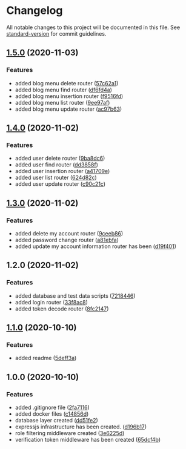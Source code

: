 # Changelog

All notable changes to this project will be documented in this file. See [standard-version](https://github.com/conventional-changelog/standard-version) for commit guidelines.

## [1.5.0](https://github.com/ismetkizgin/cl-serve/compare/v1.4.0...v1.5.0) (2020-11-03)


### Features

* added blog menu delete router ([57c62a1](https://github.com/ismetkizgin/cl-serve/commit/57c62a1748ee951b480440a72324a1ce8c7825b1))
* added blog menu find router ([df6fd4a](https://github.com/ismetkizgin/cl-serve/commit/df6fd4a7766cdb8e93f494e7e3442e4f6f0378e4))
* added blog menu insertion router ([f9516fd](https://github.com/ismetkizgin/cl-serve/commit/f9516fdecbc2698c3d28f7219d7fb1025352162f))
* added blog menu list router ([9ee97af](https://github.com/ismetkizgin/cl-serve/commit/9ee97af5b8aa439e9b4aa9340f2751a9cbc98346))
* added blog menu update router ([ac97b63](https://github.com/ismetkizgin/cl-serve/commit/ac97b631f864cdc65686ba564cb89ff700b17389))

## [1.4.0](https://github.com/ismetkizgin/cl-serve/compare/v1.3.0...v1.4.0) (2020-11-02)


### Features

* added user delete router ([9ba8dc6](https://github.com/ismetkizgin/cl-serve/commit/9ba8dc609e9e187ab85b789f343bf6dfe7cbfc91))
* added user find router ([dd3858f](https://github.com/ismetkizgin/cl-serve/commit/dd3858f2e42d7d7620a25fd6e7067f560688cdde))
* added user insertion router ([a41709e](https://github.com/ismetkizgin/cl-serve/commit/a41709e9ad170f4bb6db80f719c2f543022d94d1))
* added user list router ([624d82c](https://github.com/ismetkizgin/cl-serve/commit/624d82c95a2d7469c852d4337e129111521b7abc))
* added user update router ([c90c21c](https://github.com/ismetkizgin/cl-serve/commit/c90c21cf4d0d712be52976c6b3b01126536b43a6))

## [1.3.0](https://github.com/ismetkizgin/cl-serve/compare/v1.2.0...v1.3.0) (2020-11-02)


### Features

* added delete my account router ([9ceeb86](https://github.com/ismetkizgin/cl-serve/commit/9ceeb86cc2996afe9579783936ad90ee5ca6444b))
* added password change router ([a81ebfa](https://github.com/ismetkizgin/cl-serve/commit/a81ebfa747cbb7e555c2e89930a5576e6d8a1ded))
* added update my account information router has been ([d19f401](https://github.com/ismetkizgin/cl-serve/commit/d19f401d2b9ec415bcbe63d92a371ebce6e6a76e))

## 1.2.0 (2020-11-02)


### Features

* added database and test data scripts ([7218446](https://github.com/ismetkizgin/cl-serve/commit/7218446843dc5f6f587c9a31bcffb0f37b2b82a9))
* added login router ([33f8ac8](https://github.com/ismetkizgin/cl-serve/commit/33f8ac8e36aa8a34ffb7a625adbe391db745806a))
* added token decode router ([8fc2147](https://github.com/ismetkizgin/cl-serve/commit/8fc21477ae55fab793b065a26990e0c9d5af5fbb))

## [1.1.0](https://github.com/ismetkizgin/cl-serve/compare/v1.0.0...v1.1.0) (2020-10-10)


### Features

* added readme ([5deff3a](https://github.com/ismetkizgin/cl-serve/commit/5deff3abedda678b619af1bfd3b742b79e4aa2b5))

## 1.0.0 (2020-10-10)


### Features

* added .gitignore file ([2fa7116](https://github.com/ismetkizgin/cl-serve/commit/2fa71168510d2b80139ef65ec5fa6e94639a0c19))
* added docker files ([c14856d](https://github.com/ismetkizgin/cl-serve/commit/c14856d26e05133bbd2f4a71063d8e988b7ba0ac))
* database layer created ([dd51fe2](https://github.com/ismetkizgin/cl-serve/commit/dd51fe2f63993fe160bdbde299f872ed28a92c66))
* expressjs infrastructure has been created. ([d196b17](https://github.com/ismetkizgin/cl-serve/commit/d196b17495142284d47d7a291774182376d145bf))
* role filtering middleware created ([3e6225d](https://github.com/ismetkizgin/cl-serve/commit/3e6225dd7cbd70342436c1040086a31a6c816d91))
* verification token middleware has been created ([65dcf4b](https://github.com/ismetkizgin/cl-serve/commit/65dcf4b0b96c596912672e9bba65beaef51c7c76))
